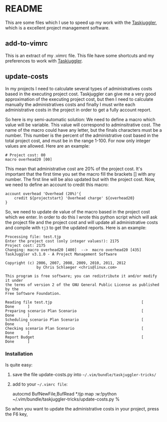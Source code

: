 # README

This are some files which I use to speed up my work with the [Taskjuggler](https://github.com/taskjuggler/TaskJuggler), which
is a excellent project management software.

## add-to-vimrc
This is an extract of my .vimrc file. This file have some shortcuts and my
preferences to work with
[Taskjuggler](https://github.com/taskjuggler/TaskJuggler).

## update-costs 
In my projects I need to calculate several types of
administratives costs based in the executing project cost. Taskjuggler can give
me a very good approximation of the executing project cost, but then I need to
calculate manually the administratives costs and finally I must write each
administrative costs in the project in order to get a fully account report.

So here is my semi-automatic solution: We need to define a macro which value
will be variable. This value will correspond to adminsitrative cost. The name
of the macro could have any letter, but the finals characters must be a number.
This number is the percent of the administrative cost based in the total
project cost, and must be in the range 1-100. For now only integer values are
allowed. Here are an example:

    # Project cost: 00
    macro overhead20 [00]

This mean that administrative cost are 20% of the project cost. It's important
that the first time you set the macro fill the brackets [] with any number. The
first line will be also updated but with the project cost. Now, we need to
define an account to credit this macro:

    account overhead 'Overhead (20%)'{ 
        credit ${projectstart} 'Overhead charge' ${overhead20}
    }

So, we need to update de value of the macro based in the project cost which we
enter. In order to do this I wrote this python script which will ask the
project file and the project cost and will update all administrative costs and
compile with `tj3` to get the updated reports. Here is an example:

    Processing file: test.tjp
    Enter the project cost (only integer values!): 2175
    Project cost: 2175
    Changing: macro overhead20 [400]  -->  macro overhead20 [435]
    TaskJuggler v3.1.0 - A Project Management Software

    Copyright (c) 2006, 2007, 2008, 2009, 2010, 2011, 2012
                  by Chris Schlaeger <chris@linux.com>

    This program is free software; you can redistribute it and/or modify it under
    the terms of version 2 of the GNU General Public License as published by the
    Free Software Foundation.

    Reading file test.tjp                                        [      Done      ]
    Preparing scenario Plan Scenario                             [      Done      ]
    Scheduling scenario Plan Scenario                            [      Done      ]
    Checking scenario Plan Scenario                              [      Done      ]
    Report Budget                                                [      Done      ]

### Installation
Is quite easy: 
1. save the file update-costs.py into `~/.vim/bundle/taskjuggler-tricks/`
2. add to your `~/.vimrc file`:

    autocmd BufNewFile,BufRead *.tjp map <F6> <Esc>:w<CR>:!python ~/.vim/bundle/taskjuggler-tricks/update-costs.py %<CR>

So when you want to update the administrative costs in your project, press the
F6 key,
